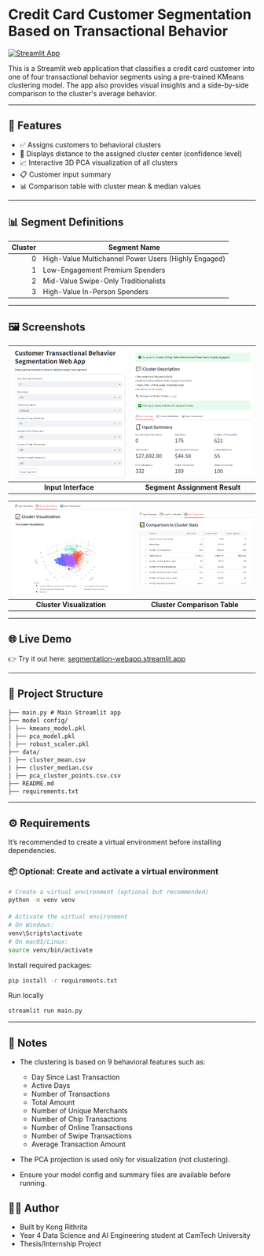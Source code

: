 # Credit Card Customer Segmentation Based on Transactional Behavior

[![Streamlit App](https://static.streamlit.io/badges/streamlit_badge_black_white.svg)](https://segmentation-webapp.streamlit.app/)

This is a Streamlit web application that classifies a credit card customer into one of four transactional behavior segments using a pre-trained KMeans clustering model. The app also provides visual insights and a side-by-side comparison to the cluster's average behavior.

---

## 🚀 Features

- ✅ Assigns customers to behavioral clusters
- 📏 Displays distance to the assigned cluster center (confidence level)
- 📈 Interactive 3D PCA visualization of all clusters
- 📋 Customer input summary
- 📊 Comparison table with cluster mean & median values

---

## 📊 Segment Definitions

| Cluster | Segment Name                                         |
| ------: | ---------------------------------------------------- |
|       0 | High-Value Multichannel Power Users (Highly Engaged) |
|       1 | Low-Engagement Premium Spenders                      |
|       2 | Mid-Value Swipe-Only Traditionalists                 |
|       3 | High-Value In-Person Spenders                        |

---

## 🖼️ Screenshots

| ![Input Interface](assets/input.png) | ![Result](assets/result.png)  |
| :----------------------------------: | :---------------------------: |
|         **Input Interface**          | **Segment Assignment Result** |

| ![Cluster Visualization](assets/visualization.png) | ![Cluster Comparison Table](assets/comparison.png) |
| :------------------------------------------------: | :------------------------------------------------: |
|             **Cluster Visualization**              |            **Cluster Comparison Table**            |

---

## 🌐 Live Demo

👉 Try it out here: [segmentation-webapp.streamlit.app](https://segmentation-webapp.streamlit.app/)

---

## 📁 Project Structure

```
├── main.py # Main Streamlit app
├── model config/
│ ├── kmeans_model.pkl
│ ├── pca_model.pkl
│ ├── robust_scaler.pkl
├── data/
│ ├── cluster_mean.csv
│ ├── cluster_median.csv
│ ├── pca_cluster_points.csv.csv
├── README.md
├── requirements.txt
```

---

## ⚙️ Requirements

It’s recommended to create a virtual environment before installing dependencies.

### 📦 Optional: Create and activate a virtual environment

```bash
# Create a virtual environment (optional but recommended)
python -m venv venv

# Activate the virtual environment
# On Windows:
venv\Scripts\activate
# On macOS/Linux:
source venv/bin/activate
```

Install required packages:

```bash
pip install -r requirements.txt
```

Run locally

```bash
streamlit run main.py
```

---

## 📌 Notes

- The clustering is based on 9 behavioral features such as:

  - Day Since Last Transaction
  - Active Days
  - Number of Transactions
  - Total Amount
  - Number of Unique Merchants
  - Number of Chip Transactions
  - Number of Online Transactions
  - Number of Swipe Transactions
  - Average Transaction Amount

- The PCA projection is used only for visualization (not clustering).

- Ensure your model config and summary files are available before running.

## 🧑‍💻 Author

- Built by Kong Rithrita
- Year 4 Data Science and AI Engineering student at CamTech University
- Thesis/Internship Project
